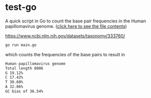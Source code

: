 # test-go

A quick script in Go to count the base pair frequencies in the Human papillomavirus genome. ([click here to see the file contents](data/GCF_000863945.3_ViralProj15505_genomic.fna))

https://www.ncbi.nlm.nih.gov/datasets/taxonomy/333760/

```bash
go run main.go
```

which counts the frequencies of the base pairs to result in

```txt
Human papillomavirus genome
Total length 8006
G 19.12%
C 17.42%
T 30.60%
A 32.86%
GC bias of 36.54%
```
